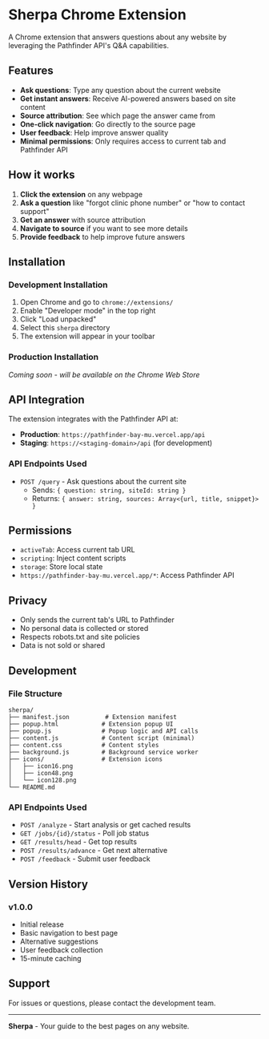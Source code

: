 # Sherpa Chrome Extension

A Chrome extension that answers questions about any website by leveraging the Pathfinder API's Q&A capabilities.

## Features

- **Ask questions**: Type any question about the current website
- **Get instant answers**: Receive AI-powered answers based on site content
- **Source attribution**: See which page the answer came from
- **One-click navigation**: Go directly to the source page
- **User feedback**: Help improve answer quality
- **Minimal permissions**: Only requires access to current tab and Pathfinder API

## How it works

1. **Click the extension** on any webpage
2. **Ask a question** like "forgot clinic phone number" or "how to contact support"
3. **Get an answer** with source attribution
4. **Navigate to source** if you want to see more details
5. **Provide feedback** to help improve future answers

## Installation

### Development Installation

1. Open Chrome and go to `chrome://extensions/`
2. Enable "Developer mode" in the top right
3. Click "Load unpacked"
4. Select this `sherpa` directory
5. The extension will appear in your toolbar

### Production Installation

*Coming soon - will be available on the Chrome Web Store*

## API Integration

The extension integrates with the Pathfinder API at:
- **Production**: `https://pathfinder-bay-mu.vercel.app/api`
- **Staging**: `https://<staging-domain>/api` (for development)

### API Endpoints Used

- `POST /query` - Ask questions about the current site
  - Sends: `{ question: string, siteId: string }`
  - Returns: `{ answer: string, sources: Array<{url, title, snippet}> }`

## Permissions

- `activeTab`: Access current tab URL
- `scripting`: Inject content scripts
- `storage`: Store local state
- `https://pathfinder-bay-mu.vercel.app/*`: Access Pathfinder API

## Privacy

- Only sends the current tab's URL to Pathfinder
- No personal data is collected or stored
- Respects robots.txt and site policies
- Data is not sold or shared

## Development

### File Structure

```
sherpa/
├── manifest.json          # Extension manifest
├── popup.html            # Extension popup UI
├── popup.js              # Popup logic and API calls
├── content.js            # Content script (minimal)
├── content.css           # Content styles
├── background.js         # Background service worker
├── icons/                # Extension icons
│   ├── icon16.png
│   ├── icon48.png
│   └── icon128.png
└── README.md
```

### API Endpoints Used

- `POST /analyze` - Start analysis or get cached results
- `GET /jobs/{id}/status` - Poll job status
- `GET /results/head` - Get top results
- `POST /results/advance` - Get next alternative
- `POST /feedback` - Submit user feedback

## Version History

### v1.0.0
- Initial release
- Basic navigation to best page
- Alternative suggestions
- User feedback collection
- 15-minute caching

## Support

For issues or questions, please contact the development team.

---

**Sherpa** - Your guide to the best pages on any website.
